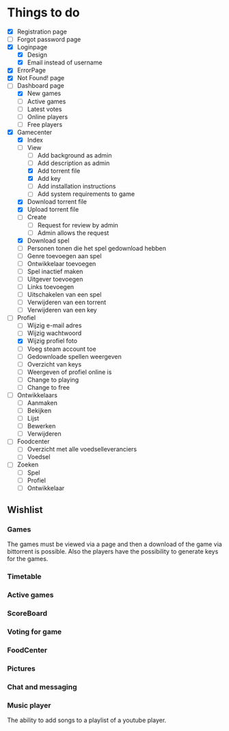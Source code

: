 # Things to do
- [X] Registration page
- [ ] Forgot password page
- [X] Loginpage
    - [X] Design
    - [X] Email instead of username
- [X] ErrorPage
- [X] Not Found! page
- [ ] Dashboard page
    - [X] New games
    - [ ] Active games
    - [ ] Latest votes
    - [ ] Online players
    - [ ] Free players
- [X] Gamecenter
    - [X] Index
    - [ ] View
        - [ ] Add background as admin
        - [ ] Add description as admin
        - [X] Add torrent file
        - [X] Add key
        - [ ] Add installation instructions
        - [ ] Add system requirements to game
    - [X] Download torrent file
    - [X] Upload torrent file
    - [ ] Create
        - [ ] Request for review by admin
        - [ ] Admin allows the request
    - [X] Download spel
    - [ ] Personen tonen die het spel gedownload hebben
    - [ ] Genre toevoegen aan spel
    - [ ] Ontwikkelaar toevoegen
    - [ ] Spel inactief maken
    - [ ] Uitgever toevoegen
    - [ ] Links toevoegen
    - [ ] Uitschakelen van een spel
    - [ ] Verwijderen van een torrent
    - [ ] Verwijderen van een key
- [ ] Profiel
    - [ ] Wijzig e-mail adres
    - [ ] Wijzig wachtwoord
    - [X] Wijzig profiel foto
    - [ ] Voeg steam account toe
    - [ ] Gedownloade spellen weergeven
    - [ ] Overzicht van keys
    - [ ] Weergeven of profiel online is
    - [ ] Change to playing
    - [ ] Change to free
- [ ] Ontwikkelaars
    - [ ] Aanmaken
    - [ ] Bekijken
    - [ ] Lijst
    - [ ] Bewerken
    - [ ] Verwijderen
- [ ] Foodcenter
    - [ ] Overzicht met alle voedselleveranciers
    - [ ] Voedsel
- [ ] Zoeken
    - [ ] Spel
    - [ ] Profiel
    - [ ] Ontwikkelaar

## Wishlist

### Games
The games must be viewed via a page and then a download of the game via bittorrent is possible. Also the players have the possibility to generate keys for the games.

### Timetable


### Active games


### ScoreBoard


### Voting for game


### FoodCenter


### Pictures


### Chat and messaging


### Music player
The ability to add songs to a playlist of a youtube player.